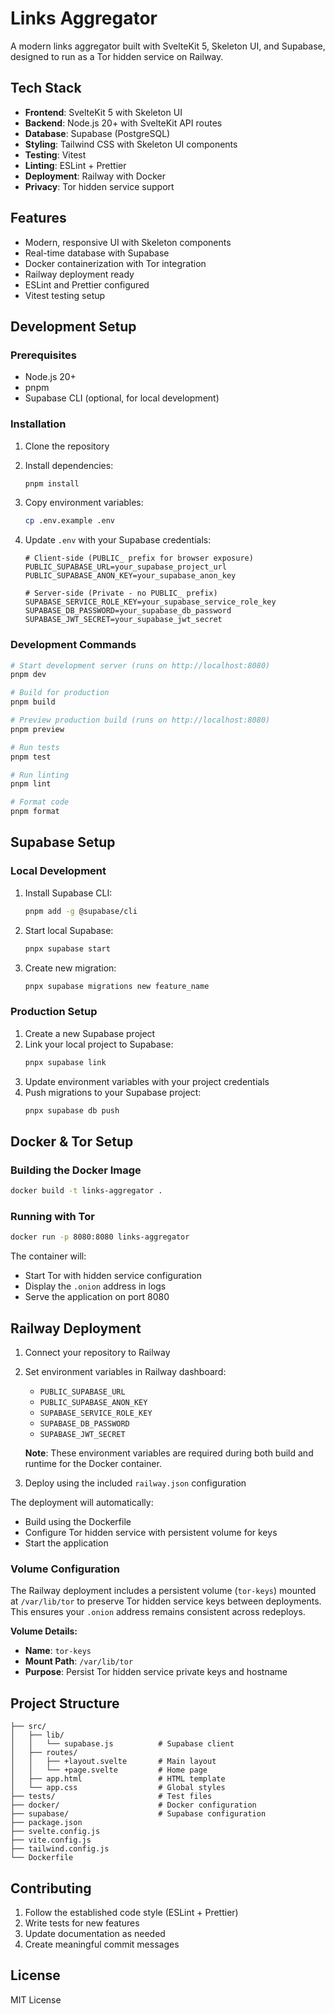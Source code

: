 # Links Aggregator

A modern links aggregator built with SvelteKit 5, Skeleton UI, and Supabase, designed to run as a Tor hidden service on Railway.

## Tech Stack

- **Frontend**: SvelteKit 5 with Skeleton UI
- **Backend**: Node.js 20+ with SvelteKit API routes
- **Database**: Supabase (PostgreSQL)
- **Styling**: Tailwind CSS with Skeleton UI components
- **Testing**: Vitest
- **Linting**: ESLint + Prettier
- **Deployment**: Railway with Docker
- **Privacy**: Tor hidden service support

## Features

- Modern, responsive UI with Skeleton components
- Real-time database with Supabase
- Docker containerization with Tor integration
- Railway deployment ready
- ESLint and Prettier configured
- Vitest testing setup

## Development Setup

### Prerequisites

- Node.js 20+
- pnpm
- Supabase CLI (optional, for local development)

### Installation

1. Clone the repository
2. Install dependencies:
   ```bash
   pnpm install
   ```

3. Copy environment variables:
   ```bash
   cp .env.example .env
   ```

4. Update `.env` with your Supabase credentials:
   ```env
   # Client-side (PUBLIC_ prefix for browser exposure)
   PUBLIC_SUPABASE_URL=your_supabase_project_url
   PUBLIC_SUPABASE_ANON_KEY=your_supabase_anon_key
   
   # Server-side (Private - no PUBLIC_ prefix)
   SUPABASE_SERVICE_ROLE_KEY=your_supabase_service_role_key
   SUPABASE_DB_PASSWORD=your_supabase_db_password
   SUPABASE_JWT_SECRET=your_supabase_jwt_secret
   ```

### Development Commands

```bash
# Start development server (runs on http://localhost:8080)
pnpm dev

# Build for production
pnpm build

# Preview production build (runs on http://localhost:8080)
pnpm preview

# Run tests
pnpm test

# Run linting
pnpm lint

# Format code
pnpm format
```

## Supabase Setup

### Local Development

1. Install Supabase CLI:
   ```bash
   pnpm add -g @supabase/cli
   ```

2. Start local Supabase:
   ```bash
   pnpx supabase start
   ```

3. Create new migration:
   ```bash
   pnpx supabase migrations new feature_name
   ```

### Production Setup

1. Create a new Supabase project
2. Link your local project to Supabase:
   ```bash
   pnpx supabase link
   ```
3. Update environment variables with your project credentials
4. Push migrations to your Supabase project:
   ```bash
   pnpx supabase db push
   ```

## Docker & Tor Setup

### Building the Docker Image

```bash
docker build -t links-aggregator .
```

### Running with Tor

```bash
docker run -p 8080:8080 links-aggregator
```

The container will:
- Start Tor with hidden service configuration
- Display the `.onion` address in logs
- Serve the application on port 8080

## Railway Deployment

1. Connect your repository to Railway
2. Set environment variables in Railway dashboard:
   - `PUBLIC_SUPABASE_URL`
   - `PUBLIC_SUPABASE_ANON_KEY`
   - `SUPABASE_SERVICE_ROLE_KEY`
   - `SUPABASE_DB_PASSWORD`
   - `SUPABASE_JWT_SECRET`

   **Note**: These environment variables are required during both build and runtime for the Docker container.
3. Deploy using the included `railway.json` configuration

The deployment will automatically:
- Build using the Dockerfile
- Configure Tor hidden service with persistent volume for keys
- Start the application

### Volume Configuration

The Railway deployment includes a persistent volume (`tor-keys`) mounted at `/var/lib/tor` to preserve Tor hidden service keys between deployments. This ensures your `.onion` address remains consistent across redeploys.

**Volume Details:**
- **Name**: `tor-keys`
- **Mount Path**: `/var/lib/tor`
- **Purpose**: Persist Tor hidden service private keys and hostname

## Project Structure

```
├── src/
│   ├── lib/
│   │   └── supabase.js          # Supabase client
│   ├── routes/
│   │   ├── +layout.svelte       # Main layout
│   │   └── +page.svelte         # Home page
│   ├── app.html                 # HTML template
│   └── app.css                  # Global styles
├── tests/                       # Test files
├── docker/                      # Docker configuration
├── supabase/                    # Supabase configuration
├── package.json
├── svelte.config.js
├── vite.config.js
├── tailwind.config.js
└── Dockerfile
```

## Contributing

1. Follow the established code style (ESLint + Prettier)
2. Write tests for new features
3. Update documentation as needed
4. Create meaningful commit messages

## License

MIT License